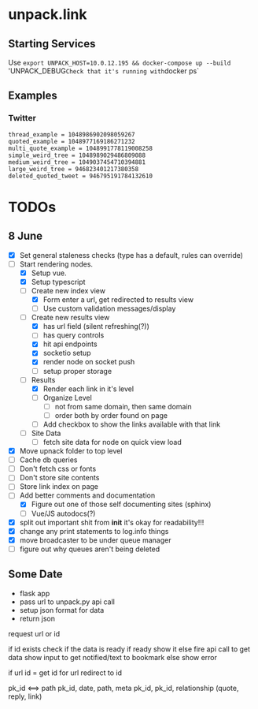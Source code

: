 # unpack.link

## Starting Services

Use `export UNPACK_HOST=10.0.12.195 && docker-compose up --build`
'UNPACK_DEBUG`
Check that it's running with `docker ps`


## Examples
### Twitter
```
thread_example = 1048986902098059267
quoted_example = 1048977169186271232
multi_quote_example = 1048991778119008258
simple_weird_tree = 1048989029486809088
medium_weird_tree = 1049037454710394881
large_weird_tree = 946823401217380358
deleted_quoted_tweet = 946795191784132610
```

# TODOs

## 8 June
- [x] Set general staleness checks (type has a default, rules can override)
- [ ] Start rendering nodes.
    - [x] Setup vue.
    - [x] Setup typescript
    - [ ] Create new index view
        - [x] Form enter a url, get redirected to results view
        - [ ] Use custom validation messages/display
    - [ ] Create new results view
        - [x] has url field (silent refreshing(?))
        - [ ] has query controls
        - [x] hit api endpoints
        - [x] socketio setup
        - [x] render node on socket push
        - [ ] setup proper storage
    - [ ] Results
        - [x] Render each link in it's level
        - [ ] Organize Level
            - [ ] not from same domain, then same domain
            - [ ] order both by order found on page
        - [ ] Add checkbox to show the links available with that link
    - [ ] Site Data
        - [ ] fetch site data for node on quick view load
- [x] Move upnack folder to top level
- [ ] Cache db queries
- [ ] Don't fetch css or fonts
- [ ] Don't store site contents
- [ ] Store link index on page
- [ ] Add better comments and documentation
    - [x] Figure out one of those self documenting sites (sphinx)
    - [ ] Vue/JS autodocs(?)
- [x] split out important shit from __init__ it's okay for readability!!!
- [x] change any print statements to log.info things
- [x] move broadcaster to be under queue manager
- [ ] figure out why queues aren't being deleted

## Some Date
- flask app
- pass url to unpack.py api call
- setup json format for data
- return json


request url or id

if id exists
    check if the data is ready
    if ready
        show it
    else
        fire api call to get data
        show input to get notified/text to bookmark
else
    show error

if url
    id = get id for url
    redirect to id

pk_id <==> path
pk_id, date, path, meta
pk_id, pk_id, relationship (quote, reply, link)
